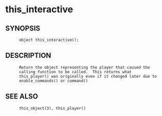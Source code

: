 # this_interactive
## SYNOPSIS
          object this_interactive();

## DESCRIPTION
          Return the object representing the player that caused the
          calling function to be called.  This returns what
          this_player() was originally even if it changed later due to
          enable_commands() or command()

## SEE ALSO
          this_object(3), this_player()
